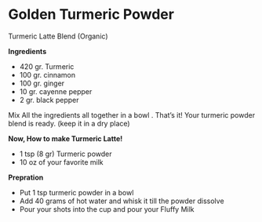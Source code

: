 # Golden Turmeric Powder  
Turmeric Latte Blend 
(Organic)

**Ingredients** 

- 420 gr. Turmeric 
- 100 gr. cinnamon 
- 100 gr. ginger 
- 10 gr. cayenne pepper 
- 2 gr. black pepper

Mix All the ingredients all together in a bowl . That’s it! Your turmeric powder blend is ready.
(keep it in a dry place)


**Now, How to make Turmeric Latte!** 

- 1 tsp (8 gr) Turmeric powder 
- 10 oz of your favorite milk 

**Prepration** 

- Put 1 tsp turmeric powder in a bowl
- Add 40 grams of hot water and whisk it till the powder dissolve  
- Pour your shots into the cup and pour your Fluffy Milk 

